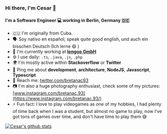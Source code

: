 ### Hi there, I'm Cesar 👋

#### I'm a Software Engineer :computer: working in Berlin, Germany :de:

- :cuba: I'm originally from Cuba.
- :speaking_head: Soy nativo en español, speak quite good english, und auch ein bisschen Deutsch (Ich lerne :smile: ) 
- :scroll: I'm currently working at [**lengoo GmbH**](https://lengoo.com)
- ⚙️ I use daily: `.ts`, `.java`, `.js`, `.php`
- 🌍 I'm mostly active within **Stackoverflow** or **Twitter**
- 💬 Ping me about **development**, **architecture**, **NodeJS**, **Javascript**, **Typescript**
- :postbox: Reach me: [twitter.com/bretanac93](https://twitter.com/bretanac93)
- :camera: I'm also a huge photography enthusiast, check some of my pictures: [www.instagram.com/bretanac.93](https://www.instagram.com/bretanac.93/)
- ⚡️ Fun fact: I love to play videogames as one of my hobbies, I had plenty of time back when I was a student, but almost no game to play, now I've got tons of games over time, and don't have time to play them :sweat_smile:


[![Cesar's github stats](https://github-readme-stats.vercel.app/api?username=bretanac93&count_private=true&show_icons=true&theme=dark)](https://github.com/anuraghazra/github-readme-stats)
